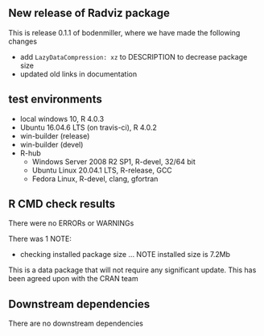 ## New release of Radviz package

This is release 0.1.1 of bodenmiller, where we have made the following changes

 * add `LazyDataCompression: xz` to DESCRIPTION to decrease package size
 * updated old links in documentation
 
## test environments

* local windows 10, R 4.0.3
* Ubuntu 16.04.6 LTS (on travis-ci), R 4.0.2
* win-builder (release) 
* win-builder (devel)
* R-hub
    * Windows Server 2008 R2 SP1, R-devel, 32/64 bit
    * Ubuntu Linux 20.04.1 LTS, R-release, GCC
    * Fedora Linux, R-devel, clang, gfortran

## R CMD check results

There were no ERRORs or WARNINGs

There was 1 NOTE:

 * checking installed package size ... NOTE
    installed size is 7.2Mb

  This is a data package that will not require any significant update. This has been agreed upon with the CRAN team

## Downstream dependencies

There are no downstream dependencies
